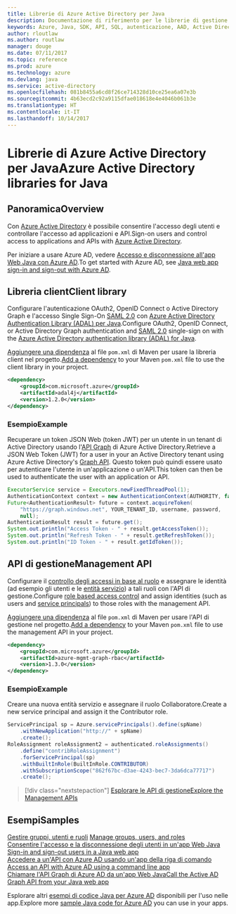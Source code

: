 ```yaml
---
title: Librerie di Azure Active Directory per Java
description: Documentazione di riferimento per le librerie di gestione e client di Azure Active Directory per Java
keywords: Azure, Java, SDK, API, SQL, autenticazione, AAD, Active Directory, Graph, OAuth 2.0
author: rloutlaw
ms.author: routlaw
manager: douge
ms.date: 07/11/2017
ms.topic: reference
ms.prod: azure
ms.technology: azure
ms.devlang: java
ms.service: active-directory
ms.openlocfilehash: 081b8455a6cd8f26ce714328d10ce25ea6a07e3b
ms.sourcegitcommit: 4b63ecd2c92a9115dfae018618e4e4046b061b3e
ms.translationtype: HT
ms.contentlocale: it-IT
ms.lasthandoff: 10/14/2017
---
```

# <a name="azure-active-directory-libraries-for-java"></a><span data-ttu-id="471d7-104">Librerie di Azure Active Directory per Java</span><span class="sxs-lookup"><span data-stu-id="471d7-104">Azure Active Directory libraries for Java</span></span>

## <a name="overview"></a><span data-ttu-id="471d7-105">Panoramica</span><span class="sxs-lookup"><span data-stu-id="471d7-105">Overview</span></span>

<span data-ttu-id="471d7-106">Con [Azure Active Directory](/azure/active-directory/active-directory-whatis) è possibile consentire l'accesso degli utenti e controllare l'accesso ad applicazioni e API.</span><span class="sxs-lookup"><span data-stu-id="471d7-106">Sign-on users and control access to applications and APIs with [Azure Active Directory](/azure/active-directory/active-directory-whatis).</span></span>

<span data-ttu-id="471d7-107">Per iniziare a usare Azure AD, vedere [Accesso e disconnessione all'app Web Java con Azure AD](/azure/active-directory/develop/active-directory-devquickstarts-webapp-java).</span><span class="sxs-lookup"><span data-stu-id="471d7-107">To get started with Azure AD, see [Java web app sign-in and sign-out with Azure AD](/azure/active-directory/develop/active-directory-devquickstarts-webapp-java).</span></span>

## <a name="client-library"></a><span data-ttu-id="471d7-108">Libreria client</span><span class="sxs-lookup"><span data-stu-id="471d7-108">Client library</span></span>

<span data-ttu-id="471d7-109">Configurare l'autenticazione OAuth2, OpenID Connect o Active Directory Graph e l'accesso Single Sign-On [SAML 2.0](https://docs.microsoft.com/azure/active-directory/develop/active-directory-saml-protocol-reference) con [Azure Active Directory Authentication Library (ADAL) per Java](https://github.com/AzureAD/azure-activedirectory-library-for-java).</span><span class="sxs-lookup"><span data-stu-id="471d7-109">Configure OAuth2, OpenID Connect, or Active Directory Graph authentication and [SAML 2.0](https://docs.microsoft.com/azure/active-directory/develop/active-directory-saml-protocol-reference) single-sign on with the [Azure Active Directory authentication library (ADAL) for Java](https://github.com/AzureAD/azure-activedirectory-library-for-java).</span></span>

<span data-ttu-id="471d7-110">[Aggiungere una dipendenza](https://maven.apache.org/guides/getting-started/index.html#How_do_I_use_external_dependencies) al file `pom.xml` di Maven per usare la libreria client nel progetto.</span><span class="sxs-lookup"><span data-stu-id="471d7-110">[Add a dependency](https://maven.apache.org/guides/getting-started/index.html#How_do_I_use_external_dependencies) to your Maven `pom.xml` file to use the client library in your project.</span></span>

```XML
<dependency>
    <groupId>com.microsoft.azure</groupId>
    <artifactId>adal4j</artifactId>
    <version>1.2.0</version>
</dependency>
```   

### <a name="example"></a><span data-ttu-id="471d7-111">Esempio</span><span class="sxs-lookup"><span data-stu-id="471d7-111">Example</span></span>

<span data-ttu-id="471d7-112">Recuperare un token JSON Web (token JWT) per un utente in un tenant di Active Directory usando l'[API Graph](https://docs.microsoft.com/azure/active-directory/develop/active-directory-graph-api) di Azure Active Directory.</span><span class="sxs-lookup"><span data-stu-id="471d7-112">Retrieve a JSON Web Token (JWT) for a user in your an Active Directory tenant using Azure Active Directory's [Graph API](https://docs.microsoft.com/azure/active-directory/develop/active-directory-graph-api).</span></span> <span data-ttu-id="471d7-113">Questo token può quindi essere usato per autenticare l'utente in un'applicazione o un'API.</span><span class="sxs-lookup"><span data-stu-id="471d7-113">This token can then be used to authenticate the user with an application or API.</span></span>

```java
ExecutorService service = Executors.newFixedThreadPool(1);
AuthenticationContext context = new AuthenticationContext(AUTHORITY, false, service);
Future<AuthenticationResult> future = context.acquireToken(
    "https://graph.windows.net", YOUR_TENANT_ID, username, password,
    null);
AuthenticationResult result = future.get();
System.out.println("Access Token - " + result.getAccessToken());
System.out.println("Refresh Token - " + result.getRefreshToken());
System.out.println("ID Token - " + result.getIdToken());
```

## <a name="management-api"></a><span data-ttu-id="471d7-114">API di gestione</span><span class="sxs-lookup"><span data-stu-id="471d7-114">Management API</span></span>

<span data-ttu-id="471d7-115">Configurare il [controllo degli accessi in base al ruolo](/azure/active-directory/role-based-access-control-what-is) e assegnare le identità (ad esempio gli utenti e le [entità servizio](https://docs.microsoft.com/azure/active-directory/develop/active-directory-application-objects)) a tali ruoli con l'API di gestione.</span><span class="sxs-lookup"><span data-stu-id="471d7-115">Configure [role based access control](/azure/active-directory/role-based-access-control-what-is) and assign identities (such as users and [service principals](https://docs.microsoft.com/azure/active-directory/develop/active-directory-application-objects)) to those roles with the management API.</span></span> 

<span data-ttu-id="471d7-116">[Aggiungere una dipendenza](https://maven.apache.org/guides/getting-started/index.html#How_do_I_use_external_dependencies) al file `pom.xml` di Maven per usare l'API di gestione nel progetto.</span><span class="sxs-lookup"><span data-stu-id="471d7-116">[Add a dependency](https://maven.apache.org/guides/getting-started/index.html#How_do_I_use_external_dependencies) to your Maven `pom.xml` file to use the management API in your project.</span></span>

```XML
<dependency>
    <groupId>com.microsoft.azure</groupId>
    <artifactId>azure-mgmt-graph-rbac</artifactId>
    <version>1.3.0</version>
</dependency>
```

### <a name="example"></a><span data-ttu-id="471d7-117">Esempio</span><span class="sxs-lookup"><span data-stu-id="471d7-117">Example</span></span> 

<span data-ttu-id="471d7-118">Creare una nuova entità servizio e assegnare il ruolo Collaboratore.</span><span class="sxs-lookup"><span data-stu-id="471d7-118">Create a new service principal and assign it the Contributor role.</span></span>

```java
ServicePrincipal sp = Azure.servicePrincipals().define(spName)
    .withNewApplication("http://" + spName)
    .create();
RoleAssignment roleAssignment2 = authenticated.roleAssignments()
    .define("contribRoleAssignment")
    .forServicePrincipal(sp)
    .withBuiltInRole(BuiltInRole.CONTRIBUTOR)
    .withSubscriptionScope("862f67bc-d3ae-4243-bec7-3da6dca77717")
    .create();
```

> [!div class="nextstepaction"]
> [<span data-ttu-id="471d7-119">Esplorare le API di gestione</span><span class="sxs-lookup"><span data-stu-id="471d7-119">Explore the Management APIs</span></span>](/java/api/overview/azure/activedirectory/managementapi)


## <a name="samples"></a><span data-ttu-id="471d7-120">Esempi</span><span class="sxs-lookup"><span data-stu-id="471d7-120">Samples</span></span>

<span data-ttu-id="471d7-121">[Gestire gruppi, utenti e ruoli](https://github.com/Azure-Samples/aad-java-browse-graph-and-manage-roles)  </span><span class="sxs-lookup"><span data-stu-id="471d7-121">[Manage groups, users, and roles](https://github.com/Azure-Samples/aad-java-browse-graph-and-manage-roles)  </span></span>  
<span data-ttu-id="471d7-122">[Consentire l'accesso e la disconnessione degli utenti in un'app Web Java](https://github.com/Azure-Samples/active-directory-java-webapp-openidconnect)  </span><span class="sxs-lookup"><span data-stu-id="471d7-122">[Sign-in and sign-out users in a Java web app](https://github.com/Azure-Samples/active-directory-java-webapp-openidconnect)  </span></span>  
<span data-ttu-id="471d7-123">[Accedere a un'API con Azure AD usando un'app della riga di comando](https://github.com/Azure-Samples/active-directory-java-native-headless) </span><span class="sxs-lookup"><span data-stu-id="471d7-123">[Access an API with Azure AD using a command line app](https://github.com/Azure-Samples/active-directory-java-native-headless) </span></span>  
[<span data-ttu-id="471d7-124">Chiamare l'API Graph di Azure AD da un'app Web Java</span><span class="sxs-lookup"><span data-stu-id="471d7-124">Call the Active AD Graph API from your Java web app</span></span>](https://github.com/Azure-Samples/active-directory-java-graphapi-web/)  

<span data-ttu-id="471d7-125">Esplorare altri [esempi di codice Java per Azure AD](https://azure.microsoft.com/en-us/resources/samples/?term=active+directory&platform=java) disponibili per l'uso nelle app.</span><span class="sxs-lookup"><span data-stu-id="471d7-125">Explore more [sample Java code for Azure AD](https://azure.microsoft.com/en-us/resources/samples/?term=active+directory&platform=java) you can use in your apps.</span></span>
